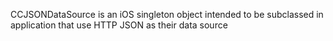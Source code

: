 CCJSONDataSource is an iOS singleton object intended to be subclassed in application that use HTTP JSON as their data source